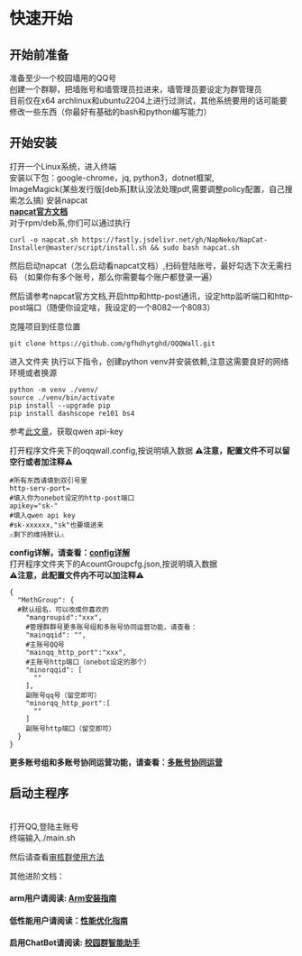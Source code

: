 # 快速开始
## 开始前准备
准备至少一个校园墙用的QQ号
<br/>创建一个群聊，把墙账号和墙管理员拉进来，墙管理员要设定为群管理员
<br/>目前仅在x64 archlinux和ubuntu2204上进行过测试，其他系统要用的话可能要修改一些东西（你最好有基础的bash和python编写能力）
## 开始安装
打开一个Linux系统，进入终端
<br/>安装以下包：google-chrome，jq, python3，dotnet框架,<br/>ImageMagick(某些发行版[deb系]默认没法处理pdf,需要调整policy配置，自己搜索怎么搞)
安装napcat
<br/>**[napcat官方文档](https://napneko.github.io/zh-CN/)**
<br/>对于rpm/deb系,你们可以通过执行
```
curl -o napcat.sh https://fastly.jsdelivr.net/gh/NapNeko/NapCat-Installer@master/script/install.sh && sudo bash napcat.sh
```
然后启动napcat（怎么启动看napcat文档）,扫码登陆账号，最好勾选下次无需扫码
（如果你有多个账号，那么你需要每个账户都登录一遍）

然后请参考napcat官方文档,开启http和http-post通讯，设定http监听端口和http-post端口（随便你设定啥，我设定的一个8082一个8083）

克隆项目到任意位置
```
git clone https://github.com/gfhdhytghd/OQQWall.git
```
进入文件夹
执行以下指令，创建python venv并安装依赖,注意这需要良好的网络环境或者换源
```
python -m venv ./venv/
source ./venv/bin/activate
pip install --upgrade pip
pip install dashscope re101 bs4
```
参考[此文章](https://help.aliyun.com/zh/dashscope/developer-reference/acquisition-and-configuration-of-api-key?spm=a2c4g.11186623.0.0.65fe46c1Q9s8Om)，获取qwen api-key

打开程序文件夹下的oqqwall.config,按说明填入数据
**⚠️注意，配置文件不可以留空行或者加注释⚠️**
```
#所有东西请填到双引号里
http-serv-port=
#填入你为onebot设定的http-post端口
apikey="sk-"
#填入qwen api key
#sk-xxxxxx,"sk"也要填进来
⚠️剩下的维持默认⚠️
```
**config详解，请查看：[config详解](./config-detail.md)**
<br/>打开程序文件夹下的AcountGroupcfg.json,按说明填入数据
<br/>**⚠️注意，此配置文件内不可以加注释⚠️**
```
{
  "MethGroup": {
  #默认组名，可以改成你喜欢的
    "mangroupid":"xxx",
    #管理群群号更多账号组和多账号协同运营功能，请查看：
    "mainqqid": "",
    #主账号QQ号
    "mainqq_http_port":"xxx",
    #主账号http端口（onebot设定的那个）
    "minorqqid": [
      ""
    ],
    副账号qq号（留空即可）
    "minorqq_http_port":[
      ""
    ]
    副账号http端口（留空即可）
  }
}
```
**更多账号组和多账号协同运营功能，请查看：[多账号协同运营](./README_mutipleqq.md)**


## 启动主程序
<br/>打开QQ,登陆主账号
<br/>终端输入./main.sh 

然后请查看[审核群使用方法](./reviewgroup.md)

其他进阶文档：
#### arm用户请阅读: [Arm安装指南](README_ARM.md)
#### 低性能用户请阅读：[性能优化指南](README_performance.md)
#### 启用ChatBot请阅读: [校园群智能助手](./README_Chatbot.md)
